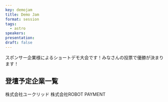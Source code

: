 ```yaml
---
key: demojam
title: Demo Jam
format: session
tags:
  - astro
speakers:
presentation: 
draft: false
---
```

スポンサー企業様によるショートデモ大会です！みなさんの投票で優勝が決まります！

## 登壇予定企業一覧

株式会社ユークリッド
株式会社ROBOT PAYMENT
